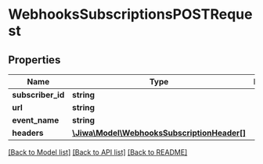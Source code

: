 # WebhooksSubscriptionsPOSTRequest

## Properties
Name | Type | Description | Notes
------------ | ------------- | ------------- | -------------
**subscriber_id** | **string** |  | [optional] 
**url** | **string** |  | [optional] 
**event_name** | **string** |  | [optional] 
**headers** | [**\Jiwa\Model\WebhooksSubscriptionHeader[]**](WebhooksSubscriptionHeader.md) |  | [optional] 

[[Back to Model list]](../README.md#documentation-for-models) [[Back to API list]](../README.md#documentation-for-api-endpoints) [[Back to README]](../README.md)



